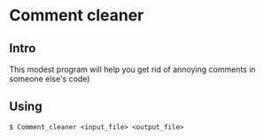 # Comment cleaner
## Intro
This modest program will help you get rid of annoying comments in someone else's code)
## Using
```$ Comment_cleaner <input_file> <output_file>```

